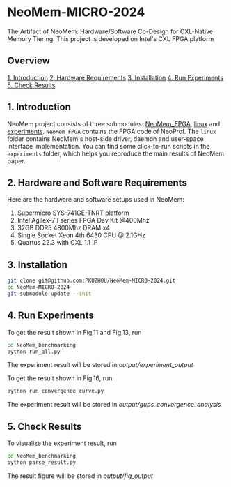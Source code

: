 # NeoMem-MICRO-2024

The Artifact of  NeoMem: Hardware/Software Co-Design for CXL-Native Memory Tiering. This project is developed on Intel's CXL FPGA platform

## Overview

[1. Introduction](#1-introduction)
[2. Hardware Requirements](#2-system_setup)
[3. Installation](#3-installation)
[4. Run Experiments](#4-experiments)
[5. Check Results](#5-checkresults)

## 1. Introduction

NeoMem project consists of three submodules: [NeoMem_FPGA](), [linux]() and [experiments](). `NeoMem_FPGA` contains the FPGA code of NeoProf. The `linux` folder contains NeoMem's host-side driver, daemon and user-space interface implementation. You can find some  click-to-run scripts in the `experiments` folder, which helps you reproduce the main results of NeoMem paper.

## 2. Hardware and Software Requirements

Here are the hardware and software setups used in NeoMem:

1. Supermicro SYS-741GE-TNRT platform
2. Intel Agilex-7 I series FPGA Dev Kit @400Mhz
3. 32GB DDR5 4800Mhz DRAM x4
4. Single Socket Xeon 4th 6430 CPU @ 2.1GHz
5. Quartus 22.3 with CXL 1.1 IP

## 3. Installation

```sh
git clone git@github.com:PKUZHOU/NeoMem-MICRO-2024.git
cd NeoMem-MICRO-2024
git submodule update --init
```

## 4. Run Experiments

To get the result shown in Fig.11 and Fig.13, run

```sh
cd NeoMem_benchmarking
python run_all.py
```

The experiment result will be stored in *output/experiment_output*


To get the result shown in Fig.16, run

```sh
python run_convergence_curve.py
```

The experiment result will be stored in *output/gups_convergence_analysis*

## 5. Check Results

To visualize the experiment result, run

```sh
cd NeoMem_benchmarking
python parse_result.py
```

The result figure will be stored in *output/fig_output*
